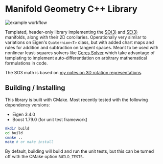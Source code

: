 # Manifold Geometry C++ Library

![example workflow](https://github.com/goromal/manif-geom-cpp/actions/workflows/test.yml/badge.svg)

Templated, header-only library implementing the [SO(3)](include/SO3.h) and [SE(3)](include/SE3.h) manifolds, along with their 2D corollaries. Operationally very similar to variations on Eigen's `Quaternion<T>` class, but with added chart maps and rules for addition and subtraction on tangent spaces. Meant to be used with nonlinear least-squares solvers like [Ceres Solver](http://ceres-solver.org/) which take advantage of templating to implement auto-differentiation on arbitrary mathematical formulations in code.

The SO3 math is based on [my notes on 3D rotation representations](https://notes.andrewtorgesen.com/doku.php?id=public:implementing-rotations).

## Building / Installing

This library is built with CMake. Most recently tested with the following dependency versions:

- Eigen 3.4.0
- Boost 1.79.0 (for unit test framework)

```bash
mkdir build
cd build
cmake ..
make # or make install
```

By default, building will build and run the unit tests, but this can be turned off with the CMake option `BUILD_TESTS`.
